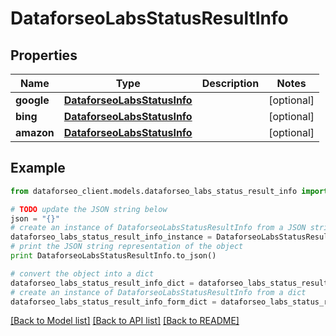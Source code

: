 # DataforseoLabsStatusResultInfo


## Properties

Name | Type | Description | Notes
------------ | ------------- | ------------- | -------------
**google** | [**DataforseoLabsStatusInfo**](DataforseoLabsStatusInfo.md) |  | [optional] 
**bing** | [**DataforseoLabsStatusInfo**](DataforseoLabsStatusInfo.md) |  | [optional] 
**amazon** | [**DataforseoLabsStatusInfo**](DataforseoLabsStatusInfo.md) |  | [optional] 

## Example

```python
from dataforseo_client.models.dataforseo_labs_status_result_info import DataforseoLabsStatusResultInfo

# TODO update the JSON string below
json = "{}"
# create an instance of DataforseoLabsStatusResultInfo from a JSON string
dataforseo_labs_status_result_info_instance = DataforseoLabsStatusResultInfo.from_json(json)
# print the JSON string representation of the object
print DataforseoLabsStatusResultInfo.to_json()

# convert the object into a dict
dataforseo_labs_status_result_info_dict = dataforseo_labs_status_result_info_instance.to_dict()
# create an instance of DataforseoLabsStatusResultInfo from a dict
dataforseo_labs_status_result_info_form_dict = dataforseo_labs_status_result_info.from_dict(dataforseo_labs_status_result_info_dict)
```
[[Back to Model list]](../README.md#documentation-for-models) [[Back to API list]](../README.md#documentation-for-api-endpoints) [[Back to README]](../README.md)


